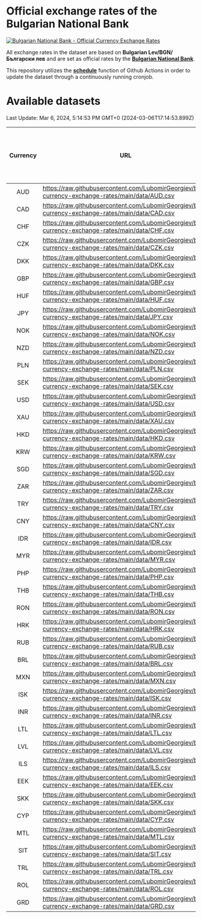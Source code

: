 # Official exchange rates of the Bulgarian National Bank

[![Bulgarian National Bank - Official Currency Exchange Rates](https://github.com/LubomirGeorgiev/bnb-currency-exchange-rates/actions/workflows/update-rates.yml/badge.svg?branch=main)](https://github.com/LubomirGeorgiev/bnb-currency-exchange-rates/actions/workflows/update-rates.yml)

All exchange rates in the dataset are based on **Bulgarian Lev/BGN/Български лев** and are set as official rates by the [**Bulgarian National Bank**](https://www.bnb.bg/Statistics/StExternalSector/StExchangeRates/StERForeignCurrencies/index.htm?toLang=_EN).

This repository utilizes the [**schedule**](https://docs.github.com/en/actions/reference/events-that-trigger-workflows) function of Github Actions in order to update the dataset through a continuously running cronjob.

# Available datasets

<!-- START LINKS (DO NOT EVER FU*ING DELETE THIS COMMENT FOR THE LOVE OF YOUR LIFE!!! IF YOU ARE CURIOS HOW IT WORKS, YOU CAN HAVE A LOOK AT ./src/updateReadme.ts) -->

Last Update: Mar 6, 2024, 5:14:53 PM GMT+0 (2024-03-06T17:14:53.899Z)

| Currency | URL                                                                                             | Number of records | Number of missing days that were filled in |
| :------: | ----------------------------------------------------------------------------------------------- | :---------------: | :----------------------------------------: |
|   AUD    | https://raw.githubusercontent.com/LubomirGeorgiev/bnb-currency-exchange-rates/main/data/AUD.csv |       8788        |                    2715                    |
|   CAD    | https://raw.githubusercontent.com/LubomirGeorgiev/bnb-currency-exchange-rates/main/data/CAD.csv |       8788        |                    2715                    |
|   CHF    | https://raw.githubusercontent.com/LubomirGeorgiev/bnb-currency-exchange-rates/main/data/CHF.csv |       8788        |                    2715                    |
|   CZK    | https://raw.githubusercontent.com/LubomirGeorgiev/bnb-currency-exchange-rates/main/data/CZK.csv |       8788        |                    2715                    |
|   DKK    | https://raw.githubusercontent.com/LubomirGeorgiev/bnb-currency-exchange-rates/main/data/DKK.csv |       8788        |                    2715                    |
|   GBP    | https://raw.githubusercontent.com/LubomirGeorgiev/bnb-currency-exchange-rates/main/data/GBP.csv |       8788        |                    2715                    |
|   HUF    | https://raw.githubusercontent.com/LubomirGeorgiev/bnb-currency-exchange-rates/main/data/HUF.csv |       8788        |                    2715                    |
|   JPY    | https://raw.githubusercontent.com/LubomirGeorgiev/bnb-currency-exchange-rates/main/data/JPY.csv |       8788        |                    2715                    |
|   NOK    | https://raw.githubusercontent.com/LubomirGeorgiev/bnb-currency-exchange-rates/main/data/NOK.csv |       8788        |                    2715                    |
|   NZD    | https://raw.githubusercontent.com/LubomirGeorgiev/bnb-currency-exchange-rates/main/data/NZD.csv |       8788        |                    2715                    |
|   PLN    | https://raw.githubusercontent.com/LubomirGeorgiev/bnb-currency-exchange-rates/main/data/PLN.csv |       8788        |                    2715                    |
|   SEK    | https://raw.githubusercontent.com/LubomirGeorgiev/bnb-currency-exchange-rates/main/data/SEK.csv |       8788        |                    2715                    |
|   USD    | https://raw.githubusercontent.com/LubomirGeorgiev/bnb-currency-exchange-rates/main/data/USD.csv |       8788        |                    2715                    |
|   XAU    | https://raw.githubusercontent.com/LubomirGeorgiev/bnb-currency-exchange-rates/main/data/XAU.csv |       8788        |                    2717                    |
|   HKD    | https://raw.githubusercontent.com/LubomirGeorgiev/bnb-currency-exchange-rates/main/data/HKD.csv |       8488        |                    2626                    |
|   KRW    | https://raw.githubusercontent.com/LubomirGeorgiev/bnb-currency-exchange-rates/main/data/KRW.csv |       8488        |                    2626                    |
|   SGD    | https://raw.githubusercontent.com/LubomirGeorgiev/bnb-currency-exchange-rates/main/data/SGD.csv |       8488        |                    2626                    |
|   ZAR    | https://raw.githubusercontent.com/LubomirGeorgiev/bnb-currency-exchange-rates/main/data/ZAR.csv |       8488        |                    2626                    |
|   TRY    | https://raw.githubusercontent.com/LubomirGeorgiev/bnb-currency-exchange-rates/main/data/TRY.csv |       6968        |                    2154                    |
|   CNY    | https://raw.githubusercontent.com/LubomirGeorgiev/bnb-currency-exchange-rates/main/data/CNY.csv |       6850        |                    2120                    |
|   IDR    | https://raw.githubusercontent.com/LubomirGeorgiev/bnb-currency-exchange-rates/main/data/IDR.csv |       6850        |                    2120                    |
|   MYR    | https://raw.githubusercontent.com/LubomirGeorgiev/bnb-currency-exchange-rates/main/data/MYR.csv |       6850        |                    2120                    |
|   PHP    | https://raw.githubusercontent.com/LubomirGeorgiev/bnb-currency-exchange-rates/main/data/PHP.csv |       6850        |                    2120                    |
|   THB    | https://raw.githubusercontent.com/LubomirGeorgiev/bnb-currency-exchange-rates/main/data/THB.csv |       6850        |                    2120                    |
|   RON    | https://raw.githubusercontent.com/LubomirGeorgiev/bnb-currency-exchange-rates/main/data/RON.csv |       6791        |                    2102                    |
|   HRK    | https://raw.githubusercontent.com/LubomirGeorgiev/bnb-currency-exchange-rates/main/data/HRK.csv |       6420        |                    1984                    |
|   RUB    | https://raw.githubusercontent.com/LubomirGeorgiev/bnb-currency-exchange-rates/main/data/RUB.csv |       6118        |                    1889                    |
|   BRL    | https://raw.githubusercontent.com/LubomirGeorgiev/bnb-currency-exchange-rates/main/data/BRL.csv |       5878        |                    1821                    |
|   MXN    | https://raw.githubusercontent.com/LubomirGeorgiev/bnb-currency-exchange-rates/main/data/MXN.csv |       5878        |                    1821                    |
|   ISK    | https://raw.githubusercontent.com/LubomirGeorgiev/bnb-currency-exchange-rates/main/data/ISK.csv |       5791        |                    1796                    |
|   INR    | https://raw.githubusercontent.com/LubomirGeorgiev/bnb-currency-exchange-rates/main/data/INR.csv |       5509        |                    1705                    |
|   LTL    | https://raw.githubusercontent.com/LubomirGeorgiev/bnb-currency-exchange-rates/main/data/LTL.csv |       5148        |                    1577                    |
|   LVL    | https://raw.githubusercontent.com/LubomirGeorgiev/bnb-currency-exchange-rates/main/data/LVL.csv |       4790        |                    1470                    |
|   ILS    | https://raw.githubusercontent.com/LubomirGeorgiev/bnb-currency-exchange-rates/main/data/ILS.csv |       4787        |                    1488                    |
|   EEK    | https://raw.githubusercontent.com/LubomirGeorgiev/bnb-currency-exchange-rates/main/data/EEK.csv |       3998        |                    1224                    |
|   SKK    | https://raw.githubusercontent.com/LubomirGeorgiev/bnb-currency-exchange-rates/main/data/SKK.csv |       2974        |                    916                     |
|   CYP    | https://raw.githubusercontent.com/LubomirGeorgiev/bnb-currency-exchange-rates/main/data/CYP.csv |       2906        |                    890                     |
|   MTL    | https://raw.githubusercontent.com/LubomirGeorgiev/bnb-currency-exchange-rates/main/data/MTL.csv |       2606        |                    801                     |
|   SIT    | https://raw.githubusercontent.com/LubomirGeorgiev/bnb-currency-exchange-rates/main/data/SIT.csv |       2544        |                    780                     |
|   TRL    | https://raw.githubusercontent.com/LubomirGeorgiev/bnb-currency-exchange-rates/main/data/TRL.csv |       1818        |                    559                     |
|   ROL    | https://raw.githubusercontent.com/LubomirGeorgiev/bnb-currency-exchange-rates/main/data/ROL.csv |       1697        |                    524                     |
|   GRD    | https://raw.githubusercontent.com/LubomirGeorgiev/bnb-currency-exchange-rates/main/data/GRD.csv |        359        |                    107                     |

<!-- END LINKS (DO NOT EVER FU*ING DELETE THIS COMMENT FOR THE LOVE OF YOUR LIFE!!! IF YOU ARE CURIOS HOW IT WORKS, YOU CAN HAVE A LOOK AT ./src/updateReadme.ts) -->
